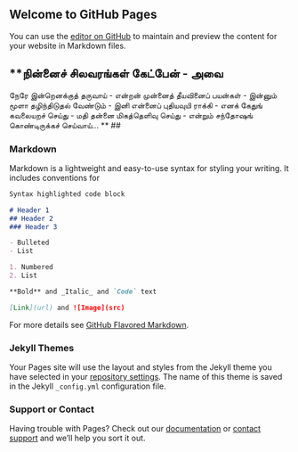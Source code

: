 ## Welcome to GitHub Pages

You can use the [editor on GitHub](https://github.com/Ramanathan1405/Ramanathan1405.github.io/edit/master/index.md) to maintain and preview the content for your website in Markdown files.



## **நின்னைச் சிலவரங்கள் கேட்பேன் - அவை 
 நேரே இன்றெனக்குத் தருவாய் - என்றன்
 முன்னைத் தீயவினைப் பயன்கள் - இன்னும்
 மூளா தழிந்திடுதல் வேண்டும் - இனி
 என்னைப் புதியவுயி ராக்கி - எனக்
 கேதுங் கவலையறச் செய்து - மதி
 தன்னை மிகத்தெளிவு செய்து - என்றும்
 சந்தோஷங் கொண்டிருக்கச் செய்வாய்... ** ##

### Markdown

Markdown is a lightweight and easy-to-use syntax for styling your writing. It includes conventions for

```markdown
Syntax highlighted code block

# Header 1
## Header 2
### Header 3

- Bulleted
- List

1. Numbered
2. List

**Bold** and _Italic_ and `Code` text

[Link](url) and ![Image](src)
```

For more details see [GitHub Flavored Markdown](https://guides.github.com/features/mastering-markdown/).

### Jekyll Themes

Your Pages site will use the layout and styles from the Jekyll theme you have selected in your [repository settings](https://github.com/Ramanathan1405/Ramanathan1405.github.io/settings). The name of this theme is saved in the Jekyll `_config.yml` configuration file.

### Support or Contact

Having trouble with Pages? Check out our [documentation](https://help.github.com/categories/github-pages-basics/) or [contact support](https://github.com/contact) and we’ll help you sort it out.
